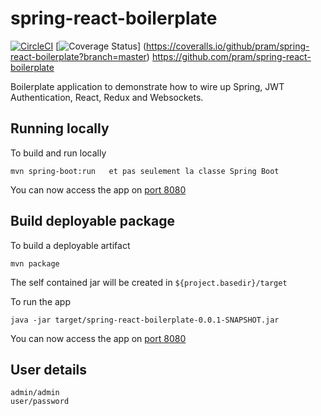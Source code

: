 # spring-react-boilerplate

[![CircleCI](https://circleci.com/gh/pram/spring-react-boilerplate.svg?style=svg)](https://circleci.com/gh/pram/spring-react-boilerplate)
 [![Coverage Status](https://coveralls.io/repos/github/pram/spring-react-boilerplate/badge.svg?branch=master)]
 (https://coveralls.io/github/pram/spring-react-boilerplate?branch=master)
https://github.com/pram/spring-react-boilerplate

Boilerplate application to demonstrate how to wire up Spring, JWT Authentication, React, Redux and Websockets.


## Running locally

To build and run locally

    mvn spring-boot:run   et pas seulement la classe Spring Boot
    
You can now access the app on [port 8080](http://localhost:8080)

## Build deployable package

To build a deployable artifact

    mvn package
    
The self contained jar will be created in `${project.basedir}/target`

To run the app

    java -jar target/spring-react-boilerplate-0.0.1-SNAPSHOT.jar
    
You can now access the app on [port 8080](http://localhost:8080)    

## User details

    admin/admin
    user/password

